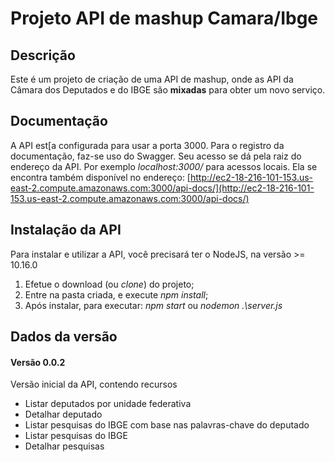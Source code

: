 # Projeto API de mashup Camara/Ibge

## Descrição

Este é um projeto de criação de uma API de mashup, onde as API da Câmara dos Deputados e do IBGE são  **mixadas** para obter um novo serviço.

## Documentação
A API est[a configurada para usar a porta 3000. Para o registro da documentação, faz-se uso do Swagger. Seu acesso se dá pela raiz do endereço da API. Por exemplo *localhost:3000/* para acessos locais.
Ela se encontra também disponível no endereço:
[http://ec2-18-216-101-153.us-east-2.compute.amazonaws.com:3000/api-docs/](http://ec2-18-216-101-153.us-east-2.compute.amazonaws.com:3000/api-docs/)

## Instalação da API
Para instalar e utilizar a API, você precisará ter o NodeJS, na versão >= 10.16.0
1. Efetue o download (ou *clone*) do projeto;
2. Entre na pasta criada, e execute *npm install*;
3. Após instalar, para executar: *npm start* ou *nodemon .\server.js*

## Dados da versão
#### Versão 0.0.2
Versão inicial da API, contendo recursos
- Listar deputados por unidade federativa
- Detalhar deputado
- Listar pesquisas do IBGE com base nas palavras-chave do deputado
- Listar pesquisas do IBGE
- Detalhar pesquisas